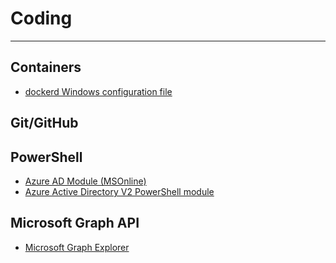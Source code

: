 # Coding

----------
## Containers

- [dockerd Windows configuration file](https://docs.docker.com/engine/reference/commandline/dockerd/#windows-configuration-file)

## Git/GitHub

## PowerShell

- [Azure AD Module (MSOnline)](https://docs.microsoft.com/en-us/powershell/msonline/v1/azureactivedirectory?redirectedfrom=msdn)
- [Azure Active Directory V2 PowerShell module](https://docs.microsoft.com/en-us/powershell/azuread/v2/azureactivedirectory)

## Microsoft Graph API

- [Microsoft Graph Explorer](https://developer.microsoft.com/en-us/graph/graph-explorer)
